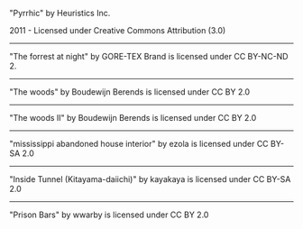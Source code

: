 "Pyrrhic"
by Heuristics Inc.

2011 - Licensed under Creative Commons Attribution (3.0)

---

"The forrest at night" 
by GORE-TEX Brand is licensed under CC BY-NC-ND 2.

--- 

"The woods" 
by Boudewijn Berends is licensed under CC BY 2.0

---

"The woods II" 
by Boudewijn Berends is licensed under CC BY 2.0

---

"mississippi abandoned house interior" 
by ezola is licensed under CC BY-SA 2.0

---

"Inside Tunnel (Kitayama-daiichi)" 
by kayakaya is licensed under CC BY-SA 2.0

---

"Prison Bars" 
by wwarby is licensed under CC BY 2.0
